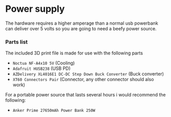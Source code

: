 # Power supply
The hardware requires a higher amperage than a normal usb powerbank can deliver over 5 volts so you are going to need a beefy power source.

### Parts list
The included 3D print file is made for use with the following parts

* `Noctua NF-A4x10 5V` (Cooling)
* `Adafruit HUSB238` (USB PD)
* `AZDelivery XL4016E1 DC-DC Step Down Buck Converter` (Buck converter)
* `XT60 Connectors Pair` (Connector, any other connector should also work)

For a portable power source that lasts several hours i would recommend the following:
* `Anker Prime 27650mAh Power Bank 250W`
